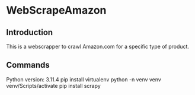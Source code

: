 # WebScrapeAmazon

## Introduction

This is a webscrapper to crawl Amazon.com for a specific type of product.

## Commands

Python version: 3.11.4
pip install virtualenv
python -n venv venv
venv/Scripts/activate
pip install scrapy
